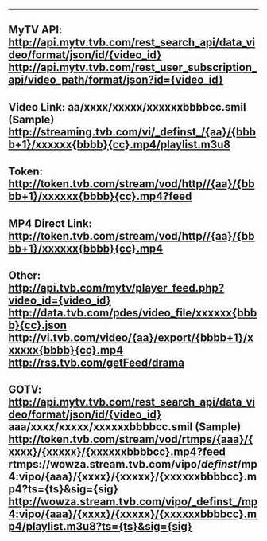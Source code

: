 --------------------------------------------------------------------------------
MyTV API:
http://api.mytv.tvb.com/rest_search_api/data_video/format/json/id/{video_id}
http://api.mytv.tvb.com/rest_user_subscription_api/video_path/format/json?id={video_id}
--------------------------------------------------------------------------------
Video Link:
aa/xxxx/xxxxx/xxxxxxbbbbcc.smil (Sample)
http://streaming.tvb.com/vi/_definst_/{aa}/{bbbb+1}/xxxxxx{bbbb}{cc}.mp4/playlist.m3u8
--------------------------------------------------------------------------------
Token:
http://token.tvb.com/stream/vod/http//{aa}/{bbbb+1}/xxxxxx{bbbb}{cc}.mp4?feed
--------------------------------------------------------------------------------
MP4 Direct Link:
http://token.tvb.com/stream/vod/http//{aa}/{bbbb+1}/xxxxxx{bbbb}{cc}.mp4
--------------------------------------------------------------------------------
Other:
http://api.tvb.com/mytv/player_feed.php?video_id={video_id}
http://data.tvb.com/pdes/video_file/xxxxxx{bbbb}{cc}.json
http://vi.tvb.com/video/{aa}/export/{bbbb+1}/xxxxxx{bbbb}{cc}.mp4
http://rss.tvb.com/getFeed/drama
--------------------------------------------------------------------------------
GOTV:
http://api.mytv.tvb.com/rest_search_api/data_video/format/json/id/{video_id}
aaa/xxxx/xxxxx/xxxxxxbbbbcc.smil (Sample)
http://token.tvb.com/stream/vod/rtmps/{aaa}/{xxxx}/{xxxxx}/{xxxxxxbbbbcc}.mp4?feed
rtmps://wowza.stream.tvb.com/vipo/_definst_/mp4:vipo/{aaa}/{xxxx}/{xxxxx}/{xxxxxxbbbbcc}.mp4?ts={ts}&sig={sig}
http://wowza.stream.tvb.com/vipo/_definst_/mp4:vipo/{aaa}/{xxxx}/{xxxxx}/{xxxxxxbbbbcc}.mp4/playlist.m3u8?ts={ts}&sig={sig}
--------------------------------------------------------------------------------
